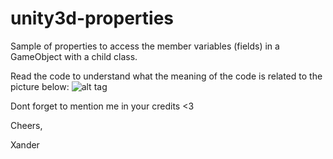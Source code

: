 # unity3d-properties
Sample of properties to access the member variables (fields) in a GameObject with a child class.

Read the code to understand what the meaning of the code is related to the picture below:
![alt tag](https://cloud.githubusercontent.com/assets/9315769/19303324/7af438fe-9068-11e6-98dc-7445bf376524.gif)

Dont forget to mention me in your credits <3

Cheers,

Xander
